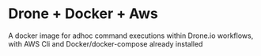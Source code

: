 # Drone + Docker + Aws
A docker image for adhoc command executions within Drone.io workflows, with AWS Cli and Docker/docker-compose already installed
